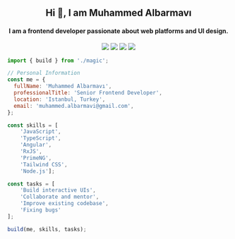 <h2 align="center">Hi 👋, I am Muhammed Albarmavı</h2>
<h4 align="center">I am a frontend developer passionate about web platforms and UI design.</h4>

<p align="center"> 
<a   target="_blank" rel="noopener noreferrer" href="mailto:muhammed.albarmavi@gmail.com"><img src="https://img.shields.io/badge/Gmail-D14836?style=for-the-badge&logo=gmail&logoColor=white"/></a>
<a   target="_blank" rel="noopener noreferrer" href="https://www.linkedin.com/in/malbarmavi/"><img src="https://img.shields.io/badge/LinkedIn-0077B5?style=for-the-badge&logo=linkedin&logoColor=white"/></a>
<a href="https://stackoverflow.com/users/3980621/muhammed-albarmavi" target="_blank" rel="noopener noreferrer"><img src="https://img.shields.io/badge/-Stackoverflow-FE7A16?style=for-the-badge&logo=stack-overflow&logoColor=white"/></a>
<a href="https://malbarmavi.github.io/malbarmavi/" target="_blank" rel="noopener noreferrer"><img  src="https://img.shields.io/badge/malbarmavi-121013?style=for-the-badge&logo=github&logoColor=white"/></a>
</p>

```js
import { build } from './magic';

// Personal Information
const me = {
  fullName: 'Muhammed Albarmavı',
  professionalTitle: 'Senior Frontend Developer',
  location: 'Istanbul, Turkey',
  email: 'muhammed.albarmavi@gmail.com',
};

const skills = [
    'JavaScript', 
    'TypeScript', 
    'Angular', 
    'RxJS', 
    'PrimeNG', 
    'Tailwind CSS', 
    'Node.js'];

const tasks = [
    'Build interactive UIs', 
    'Collaborate and mentor', 
    'Improve existing codebase',
    'Fixing bugs'
];

build(me, skills, tasks);
```

